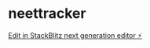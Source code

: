 # neettracker

[Edit in StackBlitz next generation editor ⚡️](https://stackblitz.com/~/github.com/anmol071992/neettracker)